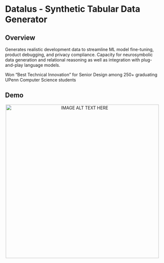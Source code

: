 # Datalus - Synthetic Tabular Data Generator

## Overview
Generates realistic development data to streamline ML model fine-tuning, product debugging, and privacy compliance. Capacity for neurosymbolic data generation and relational reasoning as well as integration with plug-and-play language models.

Won “Best Technical Innovation” for Senior Design among 250+ graduating UPenn Computer Science students 

## Demo
<div style="text-align: center;">
    <a href="https://www.youtube.com/watch?v=PxgdReDr7-c">
        <img src="https://github.com/user-attachments/assets/3f8fcae5-6806-42a1-a85e-61cf16385022" alt="IMAGE ALT TEXT HERE" width="500"/>
    </a>
</div>
